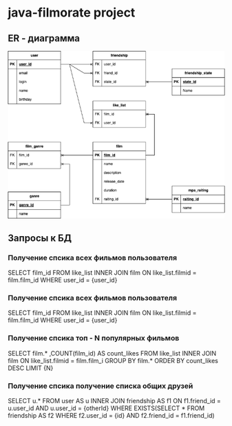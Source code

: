# java-filmorate project

## ER - диаграмма
![ER-диаграмма](https://github.com/dsergeyg/java-filmorate/blob/6a489fdca055ac0252ffc5f38908e729fb2bfa71/ER%20-%20%D0%B4%D0%B8%D0%B0%D0%B3%D1%80%D0%B0%D0%BC%D0%BC%D0%B0.png)

## Запросы к БД 
### Получение спсика всех фильмов пользователя

SELECT film_id
  FROM like_list 
  INNER JOIN film ON like_list.filmid = film.film_id
WHERE user_id = {user_id}

### Получение спсика всех фильмов пользователя

SELECT film_id
  FROM like_list INNER JOIN film ON like_list.filmid = film.film_id
WHERE user_id = {user_id}

### Получение спсика топ - N популярных фильмов

SELECT  film.*
       ,COUNT(film_id) AS count_likes
FROM like_list INNER JOIN film ON like_list.filmid = film.film_i
GROUP BY film.*
ORDER BY count_likes DESC
LIMIT {N}

### Получение спсика получение списка общих друзей

SELECT u.*
FROM user AS u
INNER JOIN friendship AS f1 ON f1.friend_id = u.user_id
                            AND u.user_id = {otherId}
WHERE EXISTS(SELECT * 
               FROM friendship AS f2 
             WHERE f2.user_id = {id} 
               AND f2.friend_id = f1.friend_id)
